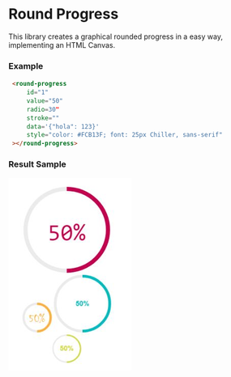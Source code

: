 # Round Progress
This library creates a graphical rounded progress in a easy way, implementing an HTML Canvas.

### Example
```HTML
 <round-progress
     id="1"
     value="50"
     radio=30"
     stroke=""
     data='{"hola": 123}'
     style="color: #FCB13F; font: 25px Chiller, sans-serif"
 ></round-progress>
```

### Result Sample
![](https://github.com/dnarvaez27/JavaScript-Graphics/blob/master/imgs/RoundProgress.JPG)
